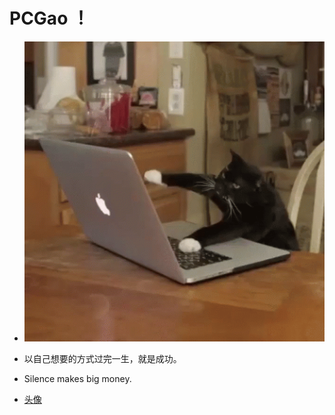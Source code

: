 #  PCGao ！

* ![当我写代码的时候](https://github.com/Dream-gpc/Dream-gpc/blob/main/niko.gif)


* 以自己想要的方式过完一生，就是成功。  
* Silence makes big money.    
* [头像](https://github.com/Dream-gpc/Dream-gpc/blob/main/memory.jpg)


<!---
Dream-gpc/Dream-gpc is a ✨ special ✨ repository because its `README.md` (this file) appears on your GitHub profile.
You can click the Preview link to take a look at your changes.
--->

